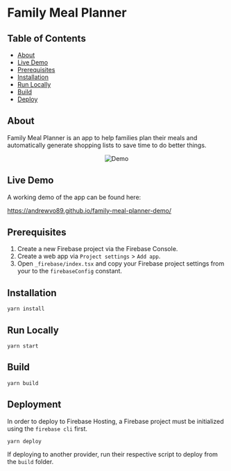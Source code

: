 # Family Meal Planner

## Table of Contents

- [About](#about)
- [Live Demo](#live-demo)
- [Prerequisites](#prerequisites)
- [Installation](#installation)
- [Run Locally](#run-locally)
- [Build](#build)
- [Deploy](#deploy)

## About

Family Meal Planner is an app to help families plan their meals and automatically generate shopping lists to save time to do better things.

<p align="center">  
 <img src="https://user-images.githubusercontent.com/48583281/170964250-6b96a98f-92c6-400a-828d-4dcbd1639564.gif" alt="Demo">
</p>

## Live Demo

A working demo of the app can be found here:

https://andrewvo89.github.io/family-meal-planner-demo/

## Prerequisites

1. Create a new Firebase project via the Firebase Console.
2. Create a web app via `Project settings` > `Add app`.
3. Open `_firebase/index.tsx` and copy your Firebase project settings from your to the `firebaseConfig` constant.

## Installation

```
yarn install
```

## Run Locally

```
yarn start
```

## Build

```
yarn build
```

## Deployment

In order to deploy to Firebase Hosting, a Firebase project must be initialized using the `firebase cli` first.

```
yarn deploy
```

If deploying to another provider, run their respective script to deploy from the `build` folder.
